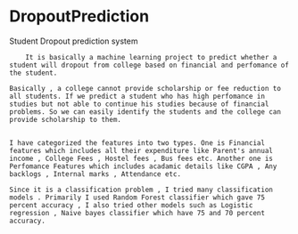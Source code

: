 # DropoutPrediction
Student Dropout prediction system

		It is basically a machine learning project to predict whether a student will dropout from college based on financial and perfomance of the student.

	Basically , a college cannot provide scholarship or fee reduction to all students. If we predict a student who has high perfomance in studies but not able to continue his studies because of financial problems. So we can easily identify the students and the college can provide scholarship to them.


	I have categorized the features into two types. One is Financial features which includes all their expenditure like Parent's annual income , College Fees , Hostel fees , Bus fees etc. Another one is Perfomance Features which includes acadamic details like CGPA , Any backlogs , Internal marks , Attendance etc.

	Since it is a classification problem , I tried many classification models . Primarily I used Random Forest classifier which gave 75 percent accuracy , I also tried other models such as Logistic regression , Naive bayes classifier which have 75 and 70 percent accuracy. 


